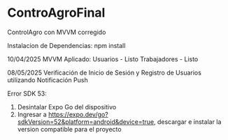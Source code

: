 # ControAgroFinal
ControlAgro con MVVM corregido

Instalacion de Dependencias:
npm install

10/04/2025
MVVM Aplicado:
Usuarios - Listo
Trabajadores - Listo

08/05/2025
Verificación de Inicio de Sesión y Registro de Usuarios utilizando Notificación Push

Error SDK 53:
1. Desintalar Expo Go del dispositivo
2. Ingresar a https://expo.dev/go?sdkVersion=52&platform=android&device=true, descargar e instalar la version compatible para el proyecto